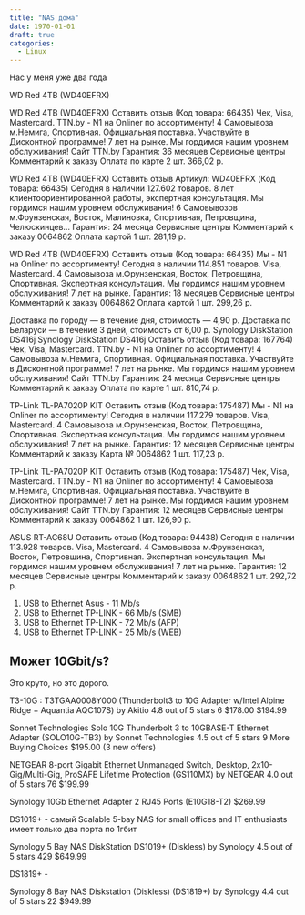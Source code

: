 ```yaml
---
title: "NAS дома"
date: 1970-01-01
draft: true
categories:
  - Linux
---
```


Нас у меня уже два года

WD Red 4TB (WD40EFRX)

 WD Red 4TB (WD40EFRX) Оставить отзыв
(Код товара: 66435) Чек, Visa, Mastercard. TTN.by - N1 на Onliner по ассортименту! 4 Самовывоза м.Немига, Спортивная. Официальная поставка. Участвуйте в Дисконтной программе! 7 лет на рынке. Мы гордимся нашим уровнем обслуживания! Сайт TTN.by
Гарантия: 36 месяцев
Сервисные центры
Комментарий к заказу
Оплата по карте
2 шт.
366,02 р.


 WD Red 4TB (WD40EFRX) Оставить отзыв
Артикул: WD40EFRX
(Код товара: 66435) Сегодня в наличии 127.602 товаров. 8 лет клиентоориентированной работы, экспертная консультация. Мы гордимся нашим уровнем обслуживания! 6 Самовывозов м.Фрунзенская, Восток, Малиновка, Спортивная, Петровщина, Челюскинцев…
Гарантия: 24 месяца
Сервисные центры
Комментарий к заказу
0064862
Оплата картой
1 шт.
281,19 р. 



WD Red 4TB (WD40EFRX) Оставить отзыв
(Код товара: 66435) Мы - N1 на Onliner по ассортименту! Сегодня в наличии 114.851 товаров. Visa, Mastercard. 4 Самовывоза м.Фрунзенская, Восток, Петровщина, Спортивная. Экспертная консультация. Мы гордимся нашим уровнем обслуживания! 7 лет на рынке.
Гарантия: 18 месяцев
Сервисные центры
Комментарий к заказу
0064862
Оплата картой
1 шт.
299,26 р. 

Доставка по городу — в течение дня, стоимость — 4,90 р. Доставка по Беларуси — в течение 3 дней, стоимость от 6,00 р.
Synology DiskStation DS416j
Synology DiskStation DS416j Оставить отзыв
(Код товара: 167764) Чек, Visa, Mastercard. TTN.by - N1 на Onliner по ассортименту! 4 Самовывоза м.Немига, Спортивная. Официальная поставка. Участвуйте в Дисконтной программе! 7 лет на рынке. Мы гордимся нашим уровнем обслуживания! Сайт TTN.by
Гарантия: 24 месяца
Сервисные центры
Комментарий к заказу
Оплата по карте
1 шт.
810,74 р. 


 TP-Link TL-PA7020P KIT Оставить отзыв
(Код товара: 175487) Мы - N1 на Onliner по ассортименту! Сегодня в наличии 117.279 товаров. Visa, Mastercard. 4 Самовывоза м.Фрунзенская, Восток, Петровщина, Спортивная. Экспертная консультация. Мы гордимся нашим уровнем обслуживания! 7 лет на рынке.
Гарантия: 12 месяцев
Сервисные центры
Комментарий к заказу
Карта № 0064862
1 шт.
117,23 р. 

 TP-Link TL-PA7020P KIT Оставить отзыв
(Код товара: 175487) Чек, Visa, Mastercard. TTN.by - N1 на Onliner по ассортименту! 4 Самовывоза м.Немига, Спортивная. Официальная поставка. Участвуйте в Дисконтной программе! 7 лет на рынке. Мы гордимся нашим уровнем обслуживания! Сайт TTN.by
Гарантия: 12 месяцев
Сервисные центры
Комментарий к заказу
0064862
1 шт.
126,90 р. 


 ASUS RT-AC68U Оставить отзыв
(Код товара: 94438) Сегодня в наличии 113.928 товаров. Visa, Mastercard. 4 Самовывоза м.Фрунзенская, Восток, Петровщина, Спортивная. Экспертная консультация. Мы гордимся нашим уровнем обслуживания! 7 лет на рынке.
Гарантия: 12 месяцев
Сервисные центры
Комментарий к заказу
0064862
1 шт.
292,72 р. 

1. USB to Ethernet Asus - 11 Mb/s
1. USB to Ethernet TP-LINK - 66 Mb/s (SMB)
1. USB to Ethernet TP-LINK - 72 Mb/s (AFP)
1. USB to Ethernet TP-LINK - 25 Mb/s (WEB)


## Может 10Gbit/s?

Это круто, но это дорого.


T3-10G : T3TGAA0008Y000 (Thunderbolt3 to 10G Adapter w/Intel Alpine Ridge + Aquantia AQC107S)
by Akitio
4.8 out of 5 stars 6
$178.00
$194.99



Sonnet Technologies Solo 10G Thunderbolt 3 to 10GBASE-T Ethernet Adapter (SOLO10G-TB3)
by Sonnet Technologies
4.5 out of 5 stars 9
More Buying Choices
$195.00 (3 new offers)



NETGEAR 8-port Gigabit Ethernet Unmanaged Switch, Desktop, 2x10-Gig/Multi-Gig, ProSAFE Lifetime Protection (GS110MX)
by NETGEAR
4.0 out of 5 stars 76
$199.99 



Synology 10Gb Ethernet Adapter 2 RJ45 Ports (E10G18-T2)
$269.99 

DS1019+ - самый  Scalable 5-bay NAS for small offices and IT enthusiasts имеет только два порта по 1гбит

Synology 5 Bay NAS DiskStation DS1019+ (Diskless)
by Synology
4.5 out of 5 stars 429
$649.99 

DS1819+ - 

Synology 8 Bay NAS Diskstation (Diskless) (DS1819+)
by Synology
4.4 out of 5 stars 22
$949.99 
